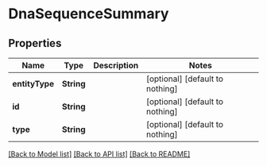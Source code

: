 # DnaSequenceSummary


## Properties
Name | Type | Description | Notes
------------ | ------------- | ------------- | -------------
**entityType** | **String** |  | [optional] [default to nothing]
**id** | **String** |  | [optional] [default to nothing]
**type** | **String** |  | [optional] [default to nothing]


[[Back to Model list]](../README.md#models) [[Back to API list]](../README.md#api-endpoints) [[Back to README]](../README.md)


